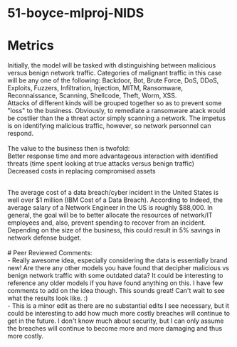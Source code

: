 # 51-boyce-mlproj-NIDS

# Metrics
Initially, the model will be tasked with distinguishing between malicious versus benign network traffic. Categories of malignant traffic in this case will be any one of the following:
Backdoor, Bot, Brute Force, DoS, DDoS, Exploits, Fuzzers, Infiltration, Injection, MITM, Ransomware, Reconnaissance, Scanning, Shellcode, Theft, Worm, XSS. <br />
Attacks of different kinds will be grouped together so as to prevent some "loss" to the business. Obviously, to remediate a ransomware atack would be costlier than the a threat actor simply scanning a network. The impetus is on identifying malicious traffic, however, so network personnel can respond. <br />
<br />
The value to the business then is twofold: <br />
Better response time and more advantageous interaction with identified threats (time spent looking at true attacks versus benign traffic) <br />
Decreased costs in replacing compromised assets <br />

<br />
The average cost of a data breach/cyber incident in the United States is well over $1 million (IBM Cost of a Data Breach). According to Indeed, the average salary of a Network Engineer in the US is roughly $88,000. In general, the goal will be to better allocate the resources of network/IT employees and, also, prevent spending to recover from an incident. Depending on the size of the business, this could result in 5% savings in network defense budget.

<br />
<br />
# Peer Reviewed Comments:
<br/>
- Really awesome idea, especially considering the data is essentially brand new! Are there any other models you have found that decipher malicious vs benign network traffic with some outdated data? It could be interesting to reference any older models if you have found anything on this. I have few comments to add on the idea though. This sounds great! Can't wait to see what the results look like. :) 
<br/>
- This is a minor edit as there are no substantial edits I see necessary, but it could be interesting to add how much more costly breaches will continue to get in the future. I don't know much about security, but I can only assume the breaches will continue to become more and more damaging and thus more costly. 
